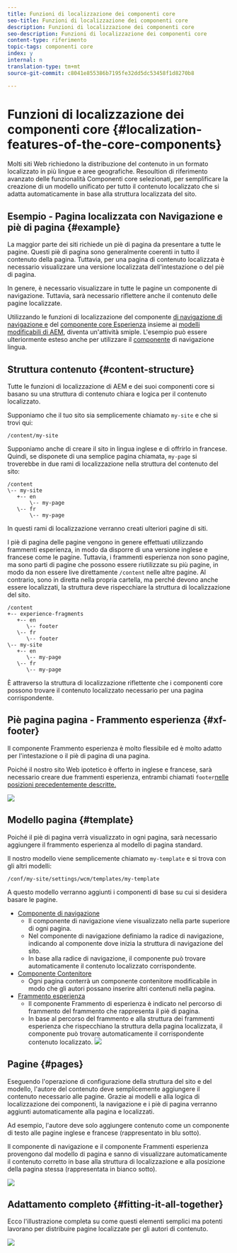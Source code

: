 ```yaml
---
title: Funzioni di localizzazione dei componenti core
seo-title: Funzioni di localizzazione dei componenti core
description: Funzioni di localizzazione dei componenti core
seo-description: Funzioni di localizzazione dei componenti core
content-type: riferimento
topic-tags: componenti core
index: y
internal: n
translation-type: tm+mt
source-git-commit: c8041e855386b7195fe32dd5dc53458f1d8270b8

---
```



# Funzioni di localizzazione dei componenti core {#localization-features-of-the-core-components}

Molti siti Web richiedono la distribuzione del contenuto in un formato localizzato in più lingue e aree geografiche. Resoultion di riferimento avanzato delle funzionalità Componenti core selezionati, per semplificare la creazione di un modello unificato per tutto il contenuto localizzato che si adatta automaticamente in base alla struttura localizzata del sito.

## Esempio - Pagina localizzata con Navigazione e piè di pagina {#example}

La maggior parte dei siti richiede un piè di pagina da presentare a tutte le pagine. Questi piè di pagina sono generalmente coerenti in tutto il contenuto della pagina. Tuttavia, per una pagina di contenuto localizzata è necessario visualizzare una versione localizzata dell'intestazione o del piè di pagina.

In genere, è necessario visualizzare in tutte le pagine un componente di navigazione. Tuttavia, sarà necessario riflettere anche il contenuto delle pagine localizzate.

Utilizzando le funzioni di localizzazione del componente [di navigazione di navigazione e](navigation.md) del [componente core Esperienza](experience-fragment.md) insieme ai [modelli modificabili di AEM](https://docs.adobe.com/content/help/en/experience-manager-64/authoring/siteandpage/templates.html), diventa un'attività smiple. L'esempio può essere ulteriormente esteso anche per utilizzare il [componente](language-navigation.md) di navigazione lingua.

## Struttura contenuto {#content-structure}

Tutte le funzioni di localizzazione di AEM e dei suoi componenti core si basano su una struttura di contenuto chiara e logica per il contenuto localizzato.

Supponiamo che il tuo sito sia semplicemente chiamato `my-site` e che si trovi qui:

```
/content/my-site
```

Supponiamo anche di creare il sito in lingua inglese e di offrirlo in francese. Quindi, se disponete di una semplice pagina chiamata, `my-page` si troverebbe in due rami di localizzazione nella struttura del contenuto del sito:

```
/content
\-- my-site
   +-- en
       \-- my-page
   \-- fr
       \-- my-page
```

In questi rami di localizzazione verranno creati ulteriori pagine di siti.

I piè di pagina delle pagine vengono in genere effettuati utilizzando frammenti esperienza, in modo da disporre di una versione inglese e francese come le pagine. Tuttavia, i frammenti esperienza non sono pagine, ma sono parti di pagine che possono essere riutilizzate su più pagine, in modo da non essere live direttamente `/content` nelle altre pagine. Al contrario, sono in diretta nella propria cartella, ma perché devono anche essere localizzati, la struttura deve rispecchiare la struttura di localizzazione del sito.

```
/content
+-- experience-fragments
   +-- en
      \-- footer
   \-- fr
      \-- footer
\-- my-site
   +-- en
      \-- my-page
   \-- fr
      \-- my-page
```

È attraverso la struttura di localizzazione riflettente che i componenti core possono trovare il contenuto localizzato necessario per una pagina corrispondente.

## Piè pagina pagina - Frammento esperienza {#xf-footer}

Il componente Frammento esperienza è molto flessibile ed è molto adatto per l'intestazione o il piè di pagina di una pagina.

Poiché il nostro sito Web ipotetico è offerto in inglese e francese, sarà necessario creare due frammenti esperienza, entrambi chiamati `footer`[nelle posizioni precedentemente descritte.](#content-structure)

![](assets/screen-shot-2019-09-09-11.08.28.png)

## Modello pagina {#template}

Poiché il piè di pagina verrà visualizzato in ogni pagina, sarà necessario aggiungere il frammento esperienza al modello di pagina standard.

Il nostro modello viene semplicemente chiamato `my-template` e si trova con gli altri modelli:

```
/conf/my-site/settings/wcm/templates/my-template
```

A questo modello verranno aggiunti i componenti di base su cui si desidera basare le pagine.

* [Componente di navigazione](navigation.md)
   * Il componente di navigazione viene visualizzato nella parte superiore di ogni pagina.
   * Nel componente di navigazione definiamo la radice di navigazione, indicando al componente dove inizia la struttura di navigazione del sito.
   * In base alla radice di navigazione, il componente può trovare automaticamente il contenuto localizzato corrispondente.
* [Componente Contenitore](container.md)
   * Ogni pagina conterrà un componente contenitore modificabile in modo che gli autori possano inserire altri contenuti nella pagina.
* [Frammento esperienza](experience-fragment.md)
   * Il componente Frammento di esperienza è indicato nel percorso di frammento del frammento che rappresenta il piè di pagina.
   * In base al percorso del frammento e alla struttura dei frammenti esperienza che rispecchiano la struttura della pagina localizzata, il componente può trovare automaticamente il corrispondente contenuto localizzato.
   ![](assets/screen-shot-2019-09-09-11.20.10.png)

## Pagine {#pages}

Eseguendo l'operazione di configurazione della struttura del sito e del modello, l'autore del contenuto deve semplicemente aggiungere il contenuto necessario alle pagine. Grazie ai modelli e alla logica di localizzazione dei componenti, la navigazione e i piè di pagina verranno aggiunti automaticamente alla pagina e localizzati.

Ad esempio, l'autore deve solo aggiungere contenuto come un componente di testo alle pagine inglese e francese (rappresentato in blu sotto).

Il componente di navigazione e il componente Frammenti esperienza provengono dal modello di pagina e sanno di visualizzare automaticamente il contenuto corretto in base alla struttura di localizzazione e alla posizione della pagina stessa (rappresentata in bianco sotto).

![](assets/screen-shot-2019-09-09-11.22.14.png)

## Adattamento completo {#fitting-it-all-together}

Ecco l'illustrazione completa su come questi elementi semplici ma potenti lavorano per distribuire pagine localizzate per gli autori di contenuto.

![](assets/screen-shot-2019-09-09-11.27.58.png)
